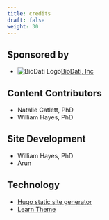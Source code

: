 ```yaml
---
title: credits
draft: false
weight: 30
---
```


## Sponsored by

* ![BioDati Logo](https://media.biodati.com/images/logo_biodati-150x58.png)[BioDati, Inc](https://biodati.com)

## Content Contributors

* Natalie Catlett, PhD
* William Hayes, PhD

## Site Development

* William Hayes, PhD
* Arun


## Technology

* [Hugo static site generator](https://gohugo.io/)
* [Learn Theme](https://themes.gohugo.io/hugo-theme-learn/)
